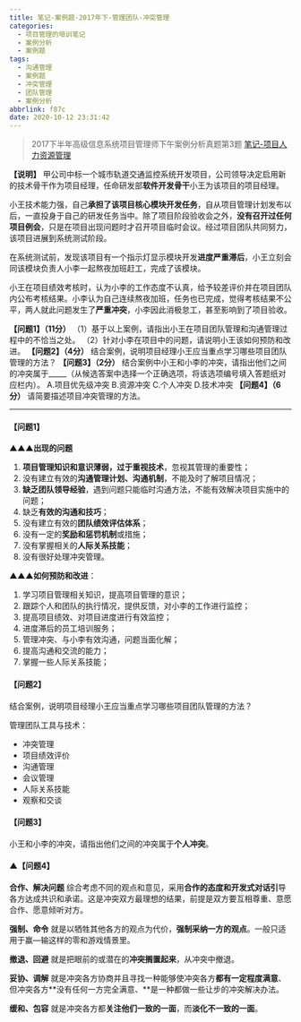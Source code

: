 ```yaml
---
title: 笔记-案例题-2017年下-管理团队-冲突管理
categories:
  - 项目管理的培训笔记
  - 案例分析
  - 案例题
tags:
  - 沟通管理
  - 案例题
  - 冲突管理
  - 团队管理
  - 案例分析
abbrlink: f87c
date: 2020-10-12 23:31:42
---
```


>2017下半年高级信息系统项目管理师下午案例分析真题第3题
>[笔记-项目人力资源管理](/post/e363.html)

**【说明】**
甲公司中标一个城市轨道交通监控系统开发项目，公司领导决定启用新的技术骨干作为项目经理，任命研发部**软件开发骨干**小王为该项目的项目经理。

小王技术能力强，自己**承担了该项目核心模块开发任务**，自从项目管理计划发布以后，一直投身于自己的研发任务当中。除了项目阶段验收会之外，**没有召开过任何项目例会**，只是在项目出现问题时才召开项目临时会议。经过项目团队共同努力，该项目进展到系统测试阶段。

在系统测试前，发现该项目有一个指示灯显示模块开发**进度严重滞后**，小王立刻会同该模块负责人小李一起熬夜加班赶工，完成了该模块。

小王在项目绩效考核时，认为小李的工作态度不认真，给予较差评价并在项目团队内公布考核结果。小李认为自己连续熬夜加班，任务也已完成，觉得考核结果不公平，两人就此问题发生了**严重冲突**，小李因此消极怠工，甚至影响到了项目验收。

**【问题1】（11分）**
（1）基于以上案例，请指出小王在项目团队管理和沟通管理过程中的不恰当之处。
（2）针对小李在项目中的问题，请说明小王该如何预防和改进。
**【问题2】（4分）**
结合案例，说明项目经理小王应当重点学习哪些项目团队管理的方法？
**【问题3】（2分）**
结合案例中小王和小李的冲突，请指出他们之间的冲突属于_____（从候选答案中选择一个正确选项，将该选项编号填入答题纸对应栏内）。
A.项目优先级冲突     B.资源冲突      C.个人冲突      D.技术冲突
**【问题4】（6分）**
请简要描述项目冲突管理的方法。

<!-- more -->

---

#### 【问题1】

▲▲▲**出现的问题**

1. **项目管理知识和意识薄弱，过于重视技术**，忽视其管理的重要性；
2. 没有建立有效的**沟通管理计划、沟通机制**，不能及时了解项目情况；
3. **缺乏团队领导经验**，遇到问题只能临时沟通方法，不能有效解决项目实施中的问题；
4. 缺乏**有效的沟通和技巧**；
5. 没有建立有效的**团队绩效评估体系**；
6. 没有一定的**奖励和惩罚机制**或措施；
7. 没有掌握相关的**人际关系技能**；
8. 没有很好处理冲突管理。

▲▲▲**如何预防和改进**：

1. 学习项目管理相关知识，提高项目管理的意识；
2. 跟踪个人和团队的执行情况，提供反馈，对小李的工作进行监控；
3. 提高项目绩效、对项目进度进行有效监控；
4. 进度滞后的员工培训服务；
5. 管理冲突、与小李有效沟通，问题当面化解；
6. 提高沟通和交流的能力；
7. 掌握一些人际关系技能；

#### 【问题2】

结合案例，说明项目经理小王应当重点学习哪些项目团队管理的方法？

管理团队工具与技术：

- 冲突管理
- 项目绩效评价
- 沟通管理
- 会议管理
- 人际关系技能
- 观察和交谈

#### 【问题3】

小王和小李的冲突，请指出他们之间的冲突属于**个人冲突**。

#### ▲【问题4】

**合作、解决问题**
综合考虑不同的观点和意见，采用**合作的态度和开发式对话引**导各方达成共识和承诺。这是冲突双方最理想的结果，前提是双方要互相尊重、意愿合作、愿意倾听对方。

**强制、命令**
就是以牺牲其他各方的观点为代价，**强制采纳一方的观点**。一般只适用于赢—输这样的零和游戏情景里。

**撤退、回避**
就是把眼前的或潜在的**冲突搁置起来**，从冲突中撤退。

**妥协、调解**
就是冲突各方协商并且寻找一种能够使冲突各方**都有一定程度满意**、但冲突各方**没有任何一方完全满意、**是一种都做一些让步的冲突解决办法。

**缓和、包容**
就是冲突各方都**关注他们一致的一面**，而**淡化不一致的一面**。

